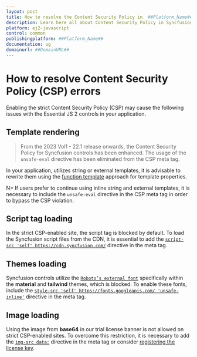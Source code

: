 ```yaml
---
layout: post
title: How to resolve the Content Security Policy in  ##Platform_Name## Common control | Syncfusion
description: Learn here all about Content Security Policy in Syncfusion  ##Platform_Name##  Common control of Syncfusion Essential JS 2 and more.
platform: ej2-javascript
control: common
publishingplatform: ##Platform_Name##
documentation: ug
domainurl: ##DomainURL##
---
```


# How to resolve Content Security Policy (CSP) errors

Enabling the strict Content Security Policy (CSP) may cause the following issues with the Essential JS 2 controls in your application.

## Template rendering

> From the 2023 Vol1 - 22.1 release onwards, the Content Security Policy for Syncfusion controls has been enhanced. The usage of the `unsafe-eval` directive has been eliminated from the CSP meta tag.

In your application, utilizes string or external templates, it is advisable to rewrite them using the [function template](https://ej2.syncfusion.com/javascript/documentation/common/template#function-template) approach for template properties.

N> If users prefer to continue using inline string and external templates, it is necessary to include the `unsafe-eval` directive in the CSP meta tag in order to bypass the CSP violation.

## Script tag loading

In the strict CSP-enabled site, the script tag is blocked by default. To load the Syncfusion script files from the CDN, it is essential to add the [`script-src 'self' https://cdn.syncfusion.com/`](https://developer.mozilla.org/en-US/docs/Web/HTTP/Headers/Content-Security-Policy/script-src) directive in the meta tag.

## Themes loading

Syncfusion controls utilize the [`Roboto’s external font`](https://fonts.googleapis.com/css?family=Roboto:400,500) specifically within the **material** and **tailwind** themes, which is blocked. To enable these fonts, include the [`style-src 'self' https://fonts.googleapis.com/ 'unsafe-inline'`](https://developer.mozilla.org/en-US/docs/Web/HTTP/Headers/Content-Security-Policy/script-src#unsafe_inline_script) directive in the meta tag.

## Image loading

Using the image from **base64** in our trial license banner is not allowed on strict CSP-enabled sites. To overcome this restriction, it is necessary to add the [`img-src data:`](https://developer.mozilla.org/en-US/docs/Web/HTTP/Headers/Content-Security-Policy/img-src) directive in the meta tag or consider [registering the license key](https://ej2.syncfusion.com/javascript/documentation/licensing/license-key-registration).
